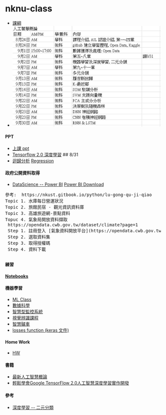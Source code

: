 # nknu-class
* [課綱](https://github.com/jumbokh/nknu-class/blob/main/%E5%8B%9E%E8%A8%93%E8%AA%B2%E7%B6%B1-%E8%AC%9D%E5%9D%A4%E9%81%94.xlsx)
* ![class AI](https://github.com/jumbokh/nknu-class/blob/main/docs/class-AI.JPG)
#### PPT
* [上課 ppt](https://github.com/jumbokh/nknu-class/blob/main/docs/README.md)
* [Tensorflow 2.0 深度學習](https://docs.google.com/presentation/d/1GDXb2ajOigrlUDO-cGQtkvCo1Je8zhBc/edit?usp=sharing&ouid=105327400674977348197&rtpof=true&sd=true) ## 8/31
* [迴歸分析](https://github.com/jumbokh/nknu-class/blob/main/docs/CH02%E8%BF%B4%E6%AD%B8%E5%88%86%E6%9E%90.ppt) [Regression](https://github.com/jumbokh/DataScience_1082/blob/master/regression.md)
#### 政府公開資料取得
* [DataScience -- Power BI](https://github.com/jumbokh/DataScience_1082) [Power BI Download](https://github.com/jumbokh/DataScience_1082/blob/master/inclass.md)
<pre>
參考:  https://nkust.gitbook.io/python/lu-gong-qu-ji-qiao
Topic 1. 水庫每日營運狀況
Topic 2. 旅館民宿 - 觀光資訊資料庫
Topic 3. 高雄旅遊網-景點資料
Topuc 4. 氣象局開放資料擷取
 https://opendata.cwb.gov.tw/dataset/climate?page=1
 Step 1. 註冊登入 [氣象資料開放平台](https://opendata.cwb.gov.tw/index)
 Step 2. 選取資料集
 Step 3. 取得授權碼
 Step 4. 資料下載
</pre>
##
#### 練習
#### [Notebooks](https://github.com/jumbokh/nknu-class/tree/main/notebooks#readme)
#### 機器學習 
* [ML Class](https://github.com/jumbokh/ML-Class) 
* [數據科學](https://github.com/jumbokh/DataScience_1082) 
* [智慧型監控系統](https://github.com/jumbokh/Intelligent-monitoring-class) 
* [視覺辨識課程](https://github.com/jumbokh/cv_face) 
* [智慧驢車](https://github.com/jumbokh/FSSH-class)
* [losses function (keras 文件)](https://keras.io/zh/losses/)
#### Home Work
* [HW](https://github.com/jumbokh/nknu-class/blob/main/Homeworks/README.md)
#### 書籍
* [最新人工智慧概論](http://www.mosme.net/mosme/book_detail/PF522?c=3)
* [輕鬆學會Google TensorFlow 2.0人工智慧深度學習實作開發](https://www.books.com.tw/products/0010832030)
#### 參考
* [深度學習 -- 二元分類](https://zhuanlan.zhihu.com/p/62989429)

